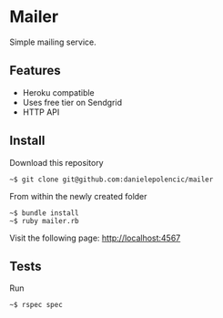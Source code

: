 # Mailer
Simple mailing service.

## Features
- Heroku compatible
- Uses free tier on Sendgrid
- HTTP API

## Install
Download this repository

    ~$ git clone git@github.com:danielepolencic/mailer

From within the newly created folder

    ~$ bundle install
    ~$ ruby mailer.rb

Visit the following page: [http://localhost:4567](http://localhost:4567)

## Tests
Run

    ~$ rspec spec
